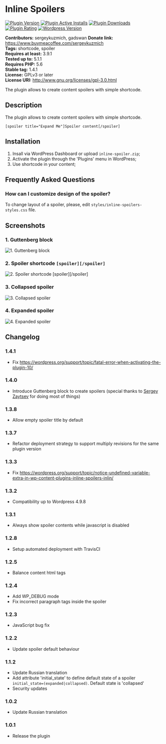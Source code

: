 # Inline Spoilers #

[![Plugin Version](https://img.shields.io/wordpress/plugin/v/inline-spoilers.svg)](https://wordpress.org/plugins/inline-spoilers/)
[![Plugin Active Installs](https://img.shields.io/wordpress/plugin/installs/inline-spoilers.svg)](https://wordpress.org/plugins/inline-spoilers/)
[![Plugin Downloads](https://img.shields.io/wordpress/plugin/dt/inline-spoilers.svg)](https://wordpress.org/plugins/inline-spoilers/)
[![Plugin Rating](https://img.shields.io/wordpress/plugin/r/inline-spoilers.svg)](https://wordpress.org/plugins/inline-spoilers/)
[![Wordpress Version](https://img.shields.io/wordpress/v/inline-spoilers.svg)](https://wordpress.org/plugins/inline-spoilers/)


**Contributors:** sergeykuzmich, gadswan
**Donate link:** https://www.buymeacoffee.com/sergeykuzmich  
**Tags:** shortcode, spoiler  
**Requires at least:** 3.9.1  
**Tested up to:** 5.1.1  
**Requires PHP:** 5.6  
**Stable tag:** 1.4.1  
**License:** GPLv3 or later  
**License URI:** http://www.gnu.org/licenses/gpl-3.0.html  

The plugin allows to create content spoilers with simple shortcode.

## Description ##

The plugin allows to create content spoilers with simple shortcode.

`
[spoiler title="Expand Me"]Spoiler content[/spoiler]
`

## Installation ##

1. Insall via WordPress Dashboard or upload `inline-spoiler.zip`;
2. Activate the plugin through the 'Plugins' menu in WordPress;
3. Use shortcode in your content;

## Frequently Asked Questions ##

### How can I customize design of the spoiler? ###
To change layout of a spoiler, please, edit `styles/inline-spoilers-styles.css` file.

## Screenshots ##

### 1. Guttenberg block ###
![1. Guttenberg block](http://ps.w.org/inline-spoilers/assets/screenshot-1.gif)

### 2. Spoiler shortcode `[spoiler][/spoiler]` ###
![2. Spoiler shortcode `[spoiler][/spoiler]`](http://ps.w.org/inline-spoilers/assets/screenshot-2.png)

### 3. Collapsed spoiler ###
![3. Collapsed spoiler](http://ps.w.org/inline-spoilers/assets/screenshot-3.png)

### 4. Expanded spoiler ###
![4. Expanded spoiler](http://ps.w.org/inline-spoilers/assets/screenshot-4.png)


## Changelog ##

### 1.4.1 ###
* Fix https://wordpress.org/support/topic/fatal-error-when-activating-the-plugin-10/

### 1.4.0 ###
* Introduce Guttenberg block to create spoilers (special thanks to [Sergey Zaytsev](https://www.linkedin.com/in/sergey-zaytsev-b50857b0/) for doing most of things)

### 1.3.8 ###
* Allow empty spoiler title by default

### 1.3.7 ###
* Refactor deployment strategy to support multiply revisions for the same plugin version

### 1.3.3 ###
* Fix https://wordpress.org/support/topic/notice-undefined-variable-extra-in-wp-content-plugins-inline-spoilers-inlin/

### 1.3.2 ###
* Compatibility up to Wordpress 4.9.8

### 1.3.1 ###
* Always show spoiler contents while javascript is disabled

### 1.2.8 ###
* Setup automated deployment with TravisCI

### 1.2.5 ###
* Balance content html tags

### 1.2.4 ###
* Add WP_DEBUG mode
* Fix incorrect paragraph tags inside the spoiler

### 1.2.3 ###
* JavaScript bug fix

### 1.2.2 ###
* Update spoiler default behaviour

### 1.1.2 ###
* Update Russian translation
* Add attribute 'initial_state' to define default state of a spoiler `initial_state=(expanded|collapsed)`. Default state is 'collapsed'
* Security updates

### 1.0.2 ###
* Update Russian translation

### 1.0.1 ###
* Release the plugin 
